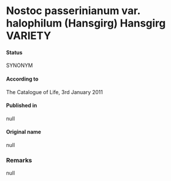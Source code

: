 # Nostoc passerinianum var. halophilum (Hansgirg) Hansgirg VARIETY

#### Status
SYNONYM

#### According to
The Catalogue of Life, 3rd January 2011

#### Published in
null

#### Original name
null

### Remarks
null